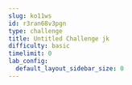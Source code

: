 ```yaml
---
slug: ko11ws
id: r3ran68v3pgn
type: challenge
title: Untitled Challenge jk
difficulty: basic
timelimit: 0
lab_config:
  default_layout_sidebar_size: 0
---
```


